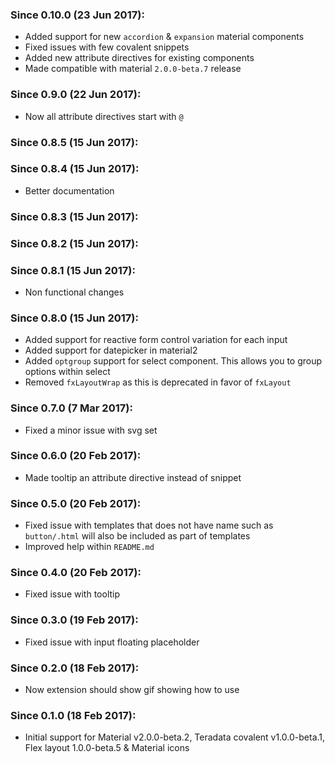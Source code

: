 ### Since 0.10.0 (23 Jun 2017):

  - Added support for new `accordion` & `expansion` material components
  - Fixed issues with few covalent snippets
  - Added new attribute directives for existing components
  - Made compatible with material `2.0.0-beta.7` release

### Since 0.9.0 (22 Jun 2017):

  - Now all attribute directives start with `@`

### Since 0.8.5 (15 Jun 2017):
### Since 0.8.4 (15 Jun 2017):

  - Better documentation

### Since 0.8.3 (15 Jun 2017):
### Since 0.8.2 (15 Jun 2017):
### Since 0.8.1 (15 Jun 2017):

  - Non functional changes

### Since 0.8.0 (15 Jun 2017):

  - Added support for reactive form control variation for each input
  - Added support for datepicker in material2
  - Added `optgroup` support for select component. This allows you to group options within select
  - Removed `fxLayoutWrap` as this is deprecated in favor of `fxLayout`

### Since 0.7.0 (7 Mar 2017):

  - Fixed a minor issue with svg set

### Since 0.6.0 (20 Feb 2017):

  - Made tooltip an attribute directive instead of snippet

### Since 0.5.0 (20 Feb 2017):

  - Fixed issue with templates that does not have name such as `button/.html` will also be included as part of templates
  - Improved help within `README.md`

### Since 0.4.0 (20 Feb 2017):

  - Fixed issue with tooltip

### Since 0.3.0 (19 Feb 2017):

  - Fixed issue with input floating placeholder

### Since 0.2.0 (18 Feb 2017):

  - Now extension should show gif showing how to use

### Since 0.1.0 (18 Feb 2017):

  - Initial support for Material v2.0.0-beta.2, Teradata covalent v1.0.0-beta.1, Flex layout 1.0.0-beta.5 & Material icons
